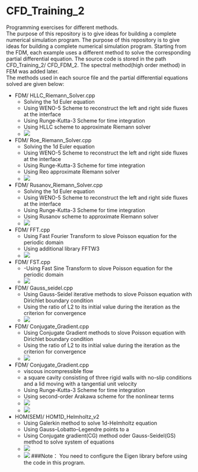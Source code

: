 # CFD_Training_2
Programming exercises for different methods.  
The purpose of this repository is to give ideas for building a complete numerical simulation program. The purpose of this repository is to give ideas for building a complete numerical simulation program. Starting from the FDM, each example uses a different method to solve the corresponding partial differential equation. The source code is stored in the path CFD\_Training\_2/ CFD\_FDM_2. The spectral method(high order method) in FEM was added later.   
The methods used in each source file and the partial differential equations solved are given below:  

-  FDM/ HLLC\_Riemann_Solver.cpp  
	-  Solving the 1d Euler equation
	-  Using WENO-5 Scheme to reconstruct the left and right side fluxes at the interface
	-  Using Runge-Kutta-3 Scheme for time integration
	-  Using HLLC scheme to approximate Riemann solver
	-  ![](https://github.com/adin888/CFD_Training_2/blob/main/CFD_FDM_2/FDM/HLLC_Riemann_Solver.png)
-  FDM/ Roe\_Riemann_Solver.cpp
	-  Solving the 1d Euler equation
	-  Using WENO-5 Scheme to reconstruct the left and right side fluxes at the interface
	-  Using Runge-Kutta-3 Scheme for time integration
	-  Using Reo approximate Riemann solver 
	-  ![](https://github.com/adin888/CFD_Training_2/blob/main/CFD_FDM_2/FDM/Roe_Riemann_Solver.png)
-  FDM/ Rusanov\_Riemann_Solver.cpp
	-  Solving the 1d Euler equation
	-  Using WENO-5 Scheme to reconstruct the left and right side fluxes at the interface
	-  Using Runge-Kutta-3 Scheme for time integration
	-  Using Rusanov scheme to approximate Riemann solver
	-  ![](https://github.com/adin888/CFD_Training_2/blob/main/CFD_FDM_2/FDM/Rusanov_Riemann_Solver.png)
-  FDM/ FFT.cpp
	-  Using Fast Fourier Transform to slove Poisson equation for the periodic domain
	-  Using additional library FFTW3
	-  ![](https://github.com/adin888/CFD_Training_2/blob/main/CFD_FDM_2/FDM/FFT.png)
-  FDM/ FST.cpp
	-  -Using Fast Sine Transform to slove Poisson equation for the periodic domain
	-  ![](https://github.com/adin888/CFD_Training_2/blob/main/CFD_FDM_2/FDM/FST.png)
-  FDM/ Gauss\_seidel.cpp
	-  Using Gauss-Seidel iterative methods to slove Poisson equation with Dirichlet boundary condition
	-  Using the ratio of L2 to its initial value during the iteration as the criterion for convergence
	-  ![](https://github.com/adin888/CFD_Training_2/blob/main/CFD_FDM_2/FDM/Gauss_seidel.png)
-  FDM/ Conjugate\_Gradient.cpp
	-  Using Conjugate Gradient methods to slove Poisson equation with Dirichlet boundary condition
	-  Using the ratio of L2 to its initial value during the iteration as the criterion for convergence
	-  ![](https://github.com/adin888/CFD_Training_2/blob/main/CFD_FDM_2/FDM/Conjugate_Gradient.png)
-  FDM/ Conjugate\_Gradient.cpp
	-  viscous incompressible flow
	-  a square cavity consisting of three rigid walls with no-slip conditions and a lid moving with a tangential unit velocity
	-  Using Runge-Kutta-3 Scheme for time integration
	-  Using second-order Arakawa scheme for the nonlinear terms
	-  ![](https://github.com/adin888/CFD_Training_2/blob/main/CFD_FDM_2/FDM/Lid_Driven_Cavity_w.png)
	-  ![](https://github.com/adin888/CFD_Training_2/blob/main/CFD_FDM_2/FDM/Lid_Driven_Cavity_psi.png)
-   HOM(SEM)/ HOM1D\_Helmholtz_v2
	-   Using Galerkin method to solve 1d-Helmholtz equation
	-   Using Gauss–Lobatto–Legendre points to a
	-   Using Conjugate gradient(CG) method oder Gauss-Seidel(GS) method to solve system of equations
	-   ![](https://github.com/adin888/CFD_Training_2/blob/main/CFD_FDM_2/HOM(SEM)/HOM1D_HelmholtzCG.png)
	-   ![](https://github.com/adin888/CFD_Training_2/blob/main/CFD_FDM_2/HOM(SEM)/HOM1D_HelmholtzGS.png)
###Note：
You need to configure the Eigen library before using the code in this program. 
